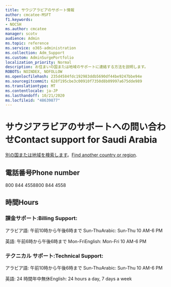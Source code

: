 ```yaml
---
title: サウジアラビアのサポート情報
author: cmcatee-MSFT
f1.keywords:
- NOCSH
ms.author: cmcatee
manager: scotv
audience: Admin
ms.topic: reference
ms.service: o365-administration
ms.collection: Adm_Support
ms.custom: AdminSurgePortfolio
localization_priority: Normal
description: お住まいの国または地域のサポートに連絡する方法を説明します。
ROBOTS: NOINDEX, NOFOLLOW
ms.openlocfilehash: 235d4584fdc192983ddb5690df44be9247bbe94e
ms.sourcegitcommit: 628f195cbe3c00910f7350d8b09997a675dde989
ms.translationtype: MT
ms.contentlocale: ja-JP
ms.lasthandoff: 10/21/2020
ms.locfileid: "48639877"
---
```

# <a name="contact-support-for-saudi-arabia"></a><span data-ttu-id="df7f4-103">サウジアラビアのサポートへの問い合わせ</span><span class="sxs-lookup"><span data-stu-id="df7f4-103">Contact support for Saudi Arabia</span></span>

<span data-ttu-id="df7f4-104">[別の国または地域を検索します](../contact-support-for-business-products.md)。</span><span class="sxs-lookup"><span data-stu-id="df7f4-104">[Find another country or region](../contact-support-for-business-products.md).</span></span>

## <a name="phone-number"></a><span data-ttu-id="df7f4-105">電話番号</span><span class="sxs-lookup"><span data-stu-id="df7f4-105">Phone number</span></span>
<span data-ttu-id="df7f4-106">800 844 4558</span><span class="sxs-lookup"><span data-stu-id="df7f4-106">800 844 4558</span></span>

## <a name="hours"></a><span data-ttu-id="df7f4-107">時間</span><span class="sxs-lookup"><span data-stu-id="df7f4-107">Hours</span></span>
### <a name="billing-support"></a><span data-ttu-id="df7f4-108">課金サポート:</span><span class="sxs-lookup"><span data-stu-id="df7f4-108">Billing Support:</span></span>

<span data-ttu-id="df7f4-109">アラビア語: 午前10時から午後6時まで Sun-Thu</span><span class="sxs-lookup"><span data-stu-id="df7f4-109">Arabic: Sun-Thu 10 AM-6 PM</span></span>

<span data-ttu-id="df7f4-110">英語: 午前6時から午後6時まで Mon-Fri</span><span class="sxs-lookup"><span data-stu-id="df7f4-110">English: Mon-Fri 10 AM-6 PM</span></span>

### <a name="technical-support"></a><span data-ttu-id="df7f4-111">テクニカル サポート:</span><span class="sxs-lookup"><span data-stu-id="df7f4-111">Technical Support:</span></span>

<span data-ttu-id="df7f4-112">アラビア語: 午前10時から午後6時まで Sun-Thu</span><span class="sxs-lookup"><span data-stu-id="df7f4-112">Arabic: Sun-Thu 10 AM-6 PM</span></span>

<span data-ttu-id="df7f4-113">英語: 24 時間年中無休</span><span class="sxs-lookup"><span data-stu-id="df7f4-113">English: 24 hours a day, 7 days a week</span></span>
